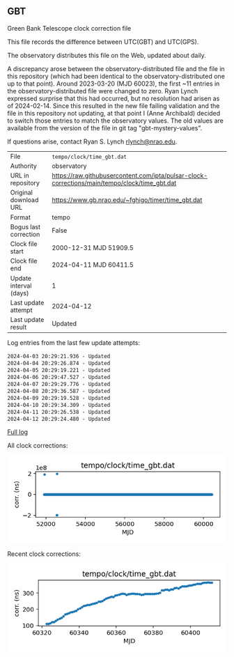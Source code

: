 
## GBT

Green Bank Telescope clock correction file

This file records the difference between UTC(GBT) and UTC(GPS).

The observatory distributes this file on the Web, updated about daily.

A discrepancy arose between the observatory-distributed file and the
file in this repository (which had been identical to the 
observatory-distributed one up to that point). Around 
2023-03-20 (MJD 60023), the first ~11 entries in the 
observatory-distributed file were changed to zero.
Ryan Lynch expressed surprise that this had occurred, but no
resolution had arisen as of 2024-02-14. Since this resulted in
the new file failing validation and the file in this repository
not updating, at that point I (Anne Archibald) decided to
switch those entries to match the observatory values. The old values
are available from the version of the file in git tag 
"gbt-mystery-values".

If questions arise, contact Ryan S. Lynch <rlynch@nrao.edu>.

|     |     |
|:--- |:--- |
| File | `tempo/clock/time_gbt.dat` |
| Authority | observatory |
| URL in repository | <https://raw.githubusercontent.com/ipta/pulsar-clock-corrections/main/tempo/clock/time_gbt.dat> |
| Original download URL | <https://www.gb.nrao.edu/~fghigo/timer/time_gbt.dat> |
| Format | tempo |
| Bogus last correction | False |
| Clock file start | 2000-12-31 MJD 51909.5 |
| Clock file end | 2024-04-11 MJD 60411.5 |
| Update interval (days) | 1 |
| Last update attempt | 2024-04-12 |
| Last update result | Updated |

Log entries from the last few update attempts:
```
2024-04-03 20:29:21.936 - Updated
2024-04-04 20:29:26.874 - Updated
2024-04-05 20:29:19.221 - Updated
2024-04-06 20:29:47.527 - Updated
2024-04-07 20:29:29.776 - Updated
2024-04-08 20:29:36.587 - Updated
2024-04-09 20:29:19.528 - Updated
2024-04-10 20:29:34.309 - Updated
2024-04-11 20:29:26.538 - Updated
2024-04-12 20:29:24.480 - Updated
```
[Full log](https://raw.githubusercontent.com/ipta/pulsar-clock-corrections/main/log/tempo/clock/time_gbt.dat.log)


All clock corrections:

![plot of all clock corrections](time_gbt.dat.png "All corrections")

Recent clock corrections:

![plot of recent clock corrections](time_gbt.dat.short.png "Recent corrections")

